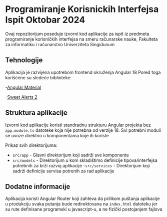 # Programiranje Korisnickih Interfejsa Ispit Oktobar 2024

Ovaj repozitorijum poseduje izvorni kod aplikacije za ispit iz predmeta
programiranje korisničkih interfejsa na smeru računarske nauke,
Fakulteta za informatiku i računarstvo Univerziteta Singidunum

## Tehnologije
Aplikacija je razvijena upotrebom frontend okruženja Angular 18
Pored toga korišćene su sledeće biblioteke:

-[Angular Material](https://material.angular.io/)

-[Sweet Alerts 2](https://sweetalert2.github.io/)

## Struktura aplikacije

Izvorni kod aplikacije koristi standradnu strukturu Angular projekta
bez `app.module.ts` datoteke koja nije potrebna od verzije 18.
Svi potrebni moduli se uvoze direktno u komponentama koje ih koriste

Prikaz svih direktorijuma:

- `src/app` - Glavni direktorijum koji sadrži sve komponente
- `src/models` - Direktorijum u kom skladištimo definicije tipova/interfejsa potrebnih za brži razvoj aplikacije
-`src/services` - Direktorijum koji sadrži definicije servisa potrenih za rad aplikacije

## Dodatne informacije

Aplikacija koristi Angular Router koji zahteva da prilikom puštanja aplikacije u produkciju
svaka putanja bude redirektovana na `index.html` datoteku jer su rute definisane programski u 
javascript-u, a ne fizički postojanjem fajlova 
